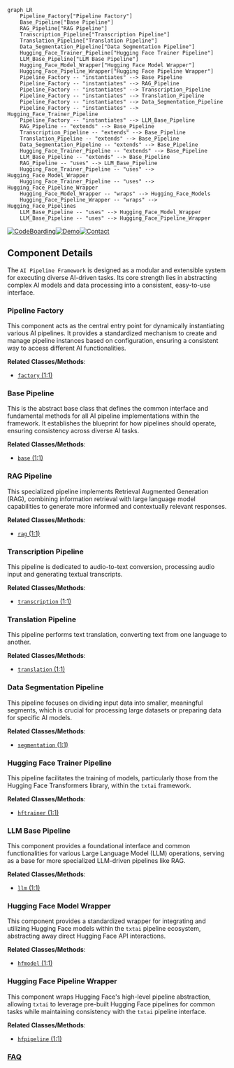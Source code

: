 ```mermaid
graph LR
    Pipeline_Factory["Pipeline Factory"]
    Base_Pipeline["Base Pipeline"]
    RAG_Pipeline["RAG Pipeline"]
    Transcription_Pipeline["Transcription Pipeline"]
    Translation_Pipeline["Translation Pipeline"]
    Data_Segmentation_Pipeline["Data Segmentation Pipeline"]
    Hugging_Face_Trainer_Pipeline["Hugging Face Trainer Pipeline"]
    LLM_Base_Pipeline["LLM Base Pipeline"]
    Hugging_Face_Model_Wrapper["Hugging Face Model Wrapper"]
    Hugging_Face_Pipeline_Wrapper["Hugging Face Pipeline Wrapper"]
    Pipeline_Factory -- "instantiates" --> Base_Pipeline
    Pipeline_Factory -- "instantiates" --> RAG_Pipeline
    Pipeline_Factory -- "instantiates" --> Transcription_Pipeline
    Pipeline_Factory -- "instantiates" --> Translation_Pipeline
    Pipeline_Factory -- "instantiates" --> Data_Segmentation_Pipeline
    Pipeline_Factory -- "instantiates" --> Hugging_Face_Trainer_Pipeline
    Pipeline_Factory -- "instantiates" --> LLM_Base_Pipeline
    RAG_Pipeline -- "extends" --> Base_Pipeline
    Transcription_Pipeline -- "extends" --> Base_Pipeline
    Translation_Pipeline -- "extends" --> Base_Pipeline
    Data_Segmentation_Pipeline -- "extends" --> Base_Pipeline
    Hugging_Face_Trainer_Pipeline -- "extends" --> Base_Pipeline
    LLM_Base_Pipeline -- "extends" --> Base_Pipeline
    RAG_Pipeline -- "uses" --> LLM_Base_Pipeline
    Hugging_Face_Trainer_Pipeline -- "uses" --> Hugging_Face_Model_Wrapper
    Hugging_Face_Trainer_Pipeline -- "uses" --> Hugging_Face_Pipeline_Wrapper
    Hugging_Face_Model_Wrapper -- "wraps" --> Hugging_Face_Models
    Hugging_Face_Pipeline_Wrapper -- "wraps" --> Hugging_Face_Pipelines
    LLM_Base_Pipeline -- "uses" --> Hugging_Face_Model_Wrapper
    LLM_Base_Pipeline -- "uses" --> Hugging_Face_Pipeline_Wrapper
```
[![CodeBoarding](https://img.shields.io/badge/Generated%20by-CodeBoarding-9cf?style=flat-square)](https://github.com/CodeBoarding/CodeBoarding)[![Demo](https://img.shields.io/badge/Try%20our-Demo-blue?style=flat-square)](https://www.codeboarding.org/demo)[![Contact](https://img.shields.io/badge/Contact%20us%20-%20contact@codeboarding.org-lightgrey?style=flat-square)](mailto:contact@codeboarding.org)

## Component Details

The `AI Pipeline Framework` is designed as a modular and extensible system for executing diverse AI-driven tasks. Its core strength lies in abstracting complex AI models and data processing into a consistent, easy-to-use interface.

### Pipeline Factory
This component acts as the central entry point for dynamically instantiating various AI pipelines. It provides a standardized mechanism to create and manage pipeline instances based on configuration, ensuring a consistent way to access different AI functionalities.


**Related Classes/Methods**:

- <a href="https://github.com/neuml/txtai/blob/master/src/python/txtai/agent/factory.py#L1-L1" target="_blank" rel="noopener noreferrer">`factory` (1:1)</a>


### Base Pipeline
This is the abstract base class that defines the common interface and fundamental methods for all AI pipeline implementations within the framework. It establishes the blueprint for how pipelines should operate, ensuring consistency across diverse AI tasks.


**Related Classes/Methods**:

- <a href="https://github.com/neuml/txtai/blob/master/src/python/txtai/agent/base.py#L1-L1" target="_blank" rel="noopener noreferrer">`base` (1:1)</a>


### RAG Pipeline
This specialized pipeline implements Retrieval Augmented Generation (RAG), combining information retrieval with large language model capabilities to generate more informed and contextually relevant responses.


**Related Classes/Methods**:

- <a href="https://github.com/neuml/txtai/blob/master/src/python/txtai/api/routers/rag.py#L1-L1" target="_blank" rel="noopener noreferrer">`rag` (1:1)</a>


### Transcription Pipeline
This pipeline is dedicated to audio-to-text conversion, processing audio input and generating textual transcripts.


**Related Classes/Methods**:

- <a href="https://github.com/neuml/txtai/blob/master/src/python/txtai/api/routers/transcription.py#L1-L1" target="_blank" rel="noopener noreferrer">`transcription` (1:1)</a>


### Translation Pipeline
This pipeline performs text translation, converting text from one language to another.


**Related Classes/Methods**:

- <a href="https://github.com/neuml/txtai/blob/master/src/python/txtai/api/routers/translation.py#L1-L1" target="_blank" rel="noopener noreferrer">`translation` (1:1)</a>


### Data Segmentation Pipeline
This pipeline focuses on dividing input data into smaller, meaningful segments, which is crucial for processing large datasets or preparing data for specific AI models.


**Related Classes/Methods**:

- <a href="https://github.com/neuml/txtai/blob/master/src/python/txtai/api/routers/segmentation.py#L1-L1" target="_blank" rel="noopener noreferrer">`segmentation` (1:1)</a>


### Hugging Face Trainer Pipeline
This pipeline facilitates the training of models, particularly those from the Hugging Face Transformers library, within the `txtai` framework.


**Related Classes/Methods**:

- <a href="https://github.com/neuml/txtai/blob/master/src/python/txtai/pipeline/train/hftrainer.py#L1-L1" target="_blank" rel="noopener noreferrer">`hftrainer` (1:1)</a>


### LLM Base Pipeline
This component provides a foundational interface and common functionalities for various Large Language Model (LLM) operations, serving as a base for more specialized LLM-driven pipelines like RAG.


**Related Classes/Methods**:

- <a href="https://github.com/neuml/txtai/blob/master/src/python/txtai/api/routers/llm.py#L1-L1" target="_blank" rel="noopener noreferrer">`llm` (1:1)</a>


### Hugging Face Model Wrapper
This component provides a standardized wrapper for integrating and utilizing Hugging Face models within the `txtai` pipeline ecosystem, abstracting away direct Hugging Face API interactions.


**Related Classes/Methods**:

- <a href="https://github.com/neuml/txtai/blob/master/src/python/txtai/pipeline/hfmodel.py#L1-L1" target="_blank" rel="noopener noreferrer">`hfmodel` (1:1)</a>


### Hugging Face Pipeline Wrapper
This component wraps Hugging Face's high-level pipeline abstraction, allowing `txtai` to leverage pre-built Hugging Face pipelines for common tasks while maintaining consistency with the `txtai` pipeline interface.


**Related Classes/Methods**:

- <a href="https://github.com/neuml/txtai/blob/master/src/python/txtai/pipeline/hfpipeline.py#L1-L1" target="_blank" rel="noopener noreferrer">`hfpipeline` (1:1)</a>




### [FAQ](https://github.com/CodeBoarding/GeneratedOnBoardings/tree/main?tab=readme-ov-file#faq)
